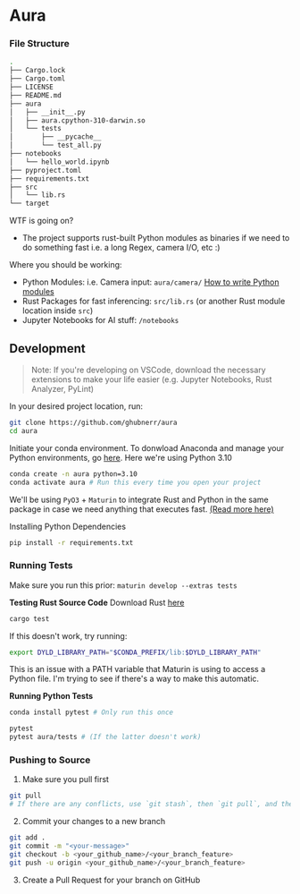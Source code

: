 # Aura
### File Structure
```bash
.
├── Cargo.lock
├── Cargo.toml
├── LICENSE
├── README.md
├── aura
│   ├── __init__.py
│   ├── aura.cpython-310-darwin.so
│   └── tests
│       ├── __pycache__
│       └── test_all.py
├── notebooks
│   └── hello_world.ipynb
├── pyproject.toml
├── requirements.txt
├── src
│   └── lib.rs
└── target
```
WTF is going on?
- The project supports rust-built Python modules as binaries if we need to do something fast i.e. a long Regex, camera I/O, etc :)


Where you should be working:
- Python Modules: i.e. Camera input: `aura/camera/` [How to write Python modules](https://arc.net/l/quote/tmyndbro)
- Rust Packages for fast inferencing: `src/lib.rs` (or another Rust module location inside `src`)
- Jupyter Notebooks for AI stuff: `/notebooks`

## Development

> Note: If you're developing on VSCode, download the necessary extensions to make your life easier (e.g. Jupyter Notebooks, Rust Analyzer, PyLint)

In your desired project location, run: 

```bash
git clone https://github.com/ghubnerr/aura
cd aura
```

Initiate your conda environment. To donwload Anaconda and manage your Python environments, go [here](https://www.anaconda.com/download). Here we're using Python 3.10

```bash
conda create -n aura python=3.10
conda activate aura # Run this every time you open your project
```

We'll be using `PyO3` + `Maturin` to integrate Rust and Python in the same package in case we need anything that executes fast. [(Read more here)](https://medium.com/@MatthieuL49/a-mixed-rust-python-project-24491e2af424)

Installing Python Dependencies

```bash
pip install -r requirements.txt
```

### Running Tests

Make sure you run this prior:
`maturin develop --extras tests`

<b>Testing Rust Source Code</b>
Download Rust [here](https://doc.rust-lang.org/cargo/getting-started/installation.html)
```bash
cargo test
```

If this doesn't work, try running:

```bash
export DYLD_LIBRARY_PATH="$CONDA_PREFIX/lib:$DYLD_LIBRARY_PATH"
```

This is an issue with a PATH variable that Maturin is using to access a Python file. I'm trying to see if there's a way to make this automatic.
<br/>

<b>Running Python Tests</b>

```bash
conda install pytest # Only run this once
```

```bash
pytest
pytest aura/tests # (If the latter doesn't work)
```

### Pushing to Source
1. Make sure you pull first 
```bash
git pull
# If there are any conflicts, use `git stash`, then `git pull`, and then `git stash pop`. Address the conflicts there using VSCode Merge Editor
```
2. Commit your changes to a new branch
```bash
git add .
git commit -m "<your-message>"
git checkout -b <your_github_name>/<your_branch_feature>
git push -u origin <your_github_name>/<your_branch_feature>
```
3. Create a Pull Request for your branch on GitHub
